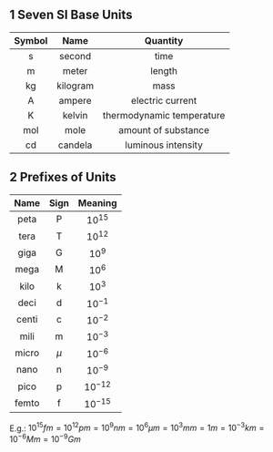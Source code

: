 ## 1 Seven SI Base Units
| Symbol |   Name   |         Quantity          |
|:------:|:--------:|:-------------------------:|
|   s    |  second  |           time            |
|   m    |  meter   |          length           |
|   kg   | kilogram |           mass            |
|   A    |  ampere  |     electric current      |
|   K    |  kelvin  | thermodynamic temperature |
|  mol   |   mole   |    amount of substance    |
|   cd   | candela  |    luminous intensity     |

## 2 Prefixes of Units
| Name  | Sign  |  Meaning   |
| :---: | :---: | :--------: |
| peta  |   P   | $10^{15}$  |
| tera  |   T   | $10^{12}$  |
| giga  |   G   |  $10^{9}$  |
| mega  |   M   |  $10^{6}$  |
| kilo  |   k   |  $10^{3}$  |
| deci  |   d   | $10^{-1}$  |
| centi |   c   | $10^{-2}$  |
| mili  |   m   | $10^{-3}$  |
| micro | $\mu$ | $10^{-6}$  |
| nano  |   n   | $10^{-9}$  |
| pico  |   p   | $10^{-12}$ |
| femto |   f   | $10^{-15}$ |

E.g.: $10^{15}fm=10^{12}pm=10^{9}nm=10^{6}\mu m=10^{3}mm=1m=10^{-3}km=10^{-6}Mm=10^{-9}Gm$